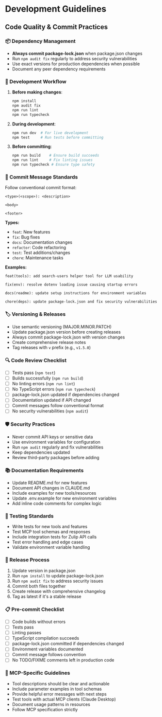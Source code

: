 # Development Guidelines

## Code Quality & Commit Practices

### 📦 Dependency Management
- **Always commit package-lock.json** when package.json changes
- Run `npm audit fix` regularly to address security vulnerabilities
- Use exact versions for production dependencies when possible
- Document any peer dependency requirements

### 🔧 Development Workflow
1. **Before making changes**:
   ```bash
   npm install
   npm audit fix
   npm run lint
   npm run typecheck
   ```

2. **During development**:
   ```bash
   npm run dev  # For live development
   npm test     # Run tests before committing
   ```

3. **Before committing**:
   ```bash
   npm run build    # Ensure build succeeds
   npm run lint     # Fix linting issues
   npm run typecheck # Ensure type safety
   ```

### 📝 Commit Message Standards
Follow conventional commit format:

```
<type>(<scope>): <description>

<body>

<footer>
```

**Types:**
- `feat`: New features
- `fix`: Bug fixes
- `docs`: Documentation changes
- `refactor`: Code refactoring
- `test`: Test additions/changes
- `chore`: Maintenance tasks

**Examples:**
```
feat(tools): add search-users helper tool for LLM usability

fix(env): resolve dotenv loading issue causing startup errors

docs(readme): update setup instructions for environment variables

chore(deps): update package-lock.json and fix security vulnerabilities
```

### 🏷️ Versioning & Releases
- Use semantic versioning (MAJOR.MINOR.PATCH)
- Update package.json version before creating releases
- Always commit package-lock.json with version changes
- Create comprehensive release notes
- Tag releases with `v` prefix (e.g., `v1.5.0`)

### 🔍 Code Review Checklist
- [ ] Tests pass (`npm test`)
- [ ] Builds successfully (`npm run build`)
- [ ] No linting errors (`npm run lint`)
- [ ] No TypeScript errors (`npm run typecheck`)
- [ ] package-lock.json updated if dependencies changed
- [ ] Documentation updated if API changed
- [ ] Commit messages follow conventional format
- [ ] No security vulnerabilities (`npm audit`)

### 🛡️ Security Practices
- Never commit API keys or sensitive data
- Use environment variables for configuration
- Run `npm audit` regularly and fix vulnerabilities
- Keep dependencies updated
- Review third-party packages before adding

### 📚 Documentation Requirements
- Update README.md for new features
- Document API changes in CLAUDE.md
- Include examples for new tools/resources
- Update .env.example for new environment variables
- Add inline code comments for complex logic

### 🧪 Testing Standards
- Write tests for new tools and features
- Test MCP tool schemas and responses
- Include integration tests for Zulip API calls
- Test error handling and edge cases
- Validate environment variable handling

### 🚀 Release Process
1. Update version in package.json
2. Run `npm install` to update package-lock.json
3. Run `npm audit fix` to address security issues
4. Commit both files together
5. Create release with comprehensive changelog
6. Tag as latest if it's a stable release

### 📋 Pre-commit Checklist
- [ ] Code builds without errors
- [ ] Tests pass
- [ ] Linting passes
- [ ] TypeScript compilation succeeds
- [ ] package-lock.json committed if dependencies changed
- [ ] Environment variables documented
- [ ] Commit message follows convention
- [ ] No TODO/FIXME comments left in production code

### 🤝 MCP-Specific Guidelines
- Tool descriptions should be clear and actionable
- Include parameter examples in tool schemas
- Provide helpful error messages with next steps
- Test tools with actual MCP clients (Claude Desktop)
- Document usage patterns in resources
- Follow MCP specification strictly